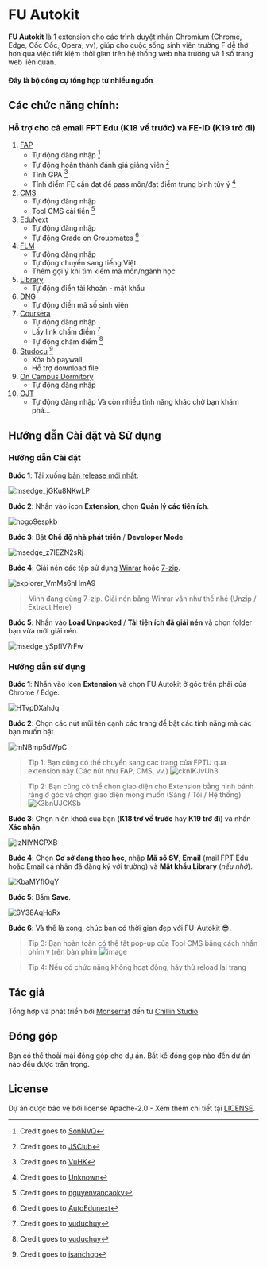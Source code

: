 # FU Autokit

**FU Autokit** là 1 extension cho các trình duyệt nhân Chromium (Chrome, Edge, Cốc Cốc, Opera, vv), giúp cho cuộc sống sinh viên trường F dễ thở hơn qua việc tiết kiệm thời gian trên hệ thống web nhà trường và 1 số trang web liên quan.

#### Đây là bộ công cụ tổng hợp từ nhiều nguồn

## Các chức năng chính:
### Hỗ trợ cho cả email FPT Edu (K18 về trước) và FE-ID (K19 trở đi)

1. [FAP](https://fap.fpt.edu.vn/)
   - Tự động đăng nhập [^1]
   - Tự động hoàn thành đánh giá giảng viên [^2]
   - Tính GPA [^3]
   - Tính điểm FE cần đạt để pass môn/đạt điểm trung bình tùy ý [^4]
2. [CMS](https://cmshn.fpt.edu.vn/)
   - Tự động đăng nhập
   - Tool CMS cải tiến [^5]
3. [EduNext](https://fu-edunext.fpt.edu.vn/)
   - Tự động đăng nhập
   - Tự động Grade on Groupmates [^6]
4. [FLM](https://flm.fpt.edu.vn/)
   - Tự động đăng nhập
   - Tự động chuyển sang tiếng Việt
   - Thêm gợi ý khi tìm kiếm mã môn/ngành học
5. [Library](https://library.fpt.edu.vn/)
   - Tự động điền tài khoản - mật khẩu
6. [DNG](https://dng.fpt.edu.vn/Invoice)
   - Tự động điền mã số sinh viên
7. [Coursera](https://www.coursera.org/)
   - Tự động đăng nhập
   - Lấy link chấm điểm [^7]
   - Tự động chấm điểm [^7]
8. [Studocu](https://www.studocu.com/) [^8]
   - Xóa bỏ paywall
   - Hỗ trợ download file
9. [On Campus Dormitory](https://ocd.fpt.edu.vn/) 
   - Tự động đăng nhập
10. [OJT](https://ojt.fpt.edu.vn/)
    - Tự động đăng nhập
Và còn nhiều tính năng khác chờ bạn khám phá...

## Hướng dẫn Cài đặt và Sử dụng
### Hướng dẫn Cài đặt

**Bước 1**: Tải xuống [bản release mới nhất](https://github.com/makecolour/FU-Autokit/releases/tag/v3.2).

![msedge_jGKu8NKwLP](https://github.com/makecolour/FU-Autokit/assets/79389129/0e821939-826f-4fca-a7a4-c13dd640852d)

**Bước 2**: Nhấn vào icon **Extension**, chọn **Quản lý các tiện ích**.

![hogo9espkb](https://github.com/makecolour/FU-Autokit/assets/79389129/10ba6e2a-72c1-47ea-bb4d-d91408531b2f)

**Bước 3**: Bật **Chế độ nhà phát triển** / **Developer Mode**.

![msedge_z7IEZN2sRj](https://github.com/makecolour/FU-Autokit/assets/79389129/093ef386-ff07-4d76-886e-e522564aec1e)

**Bước 4**: Giải nén các tệp sử dụng [Winrar](https://www.win-rar.com/start.html?&L=0) hoặc [7-zip](https://www.7-zip.org/).

![explorer_VmMs6hHmA9](https://github.com/makecolour/FU-Autokit/assets/79389129/1ab1e7ea-c83a-48cb-93fe-99b988167442)

> Mình đang dùng 7-zip. Giải nén bẳng Winrar vẫn như thế nhé (Unzip / Extract Here)

**Bước 5**:  Nhấn vào **Load Unpacked** / **Tải tiện ích đã giải nén** và chọn folder bạn vừa mới giải nén.

![msedge_ySpflV7rFw](https://github.com/makecolour/FU-Autokit/assets/79389129/3bf2b9e2-ada4-42cb-a76d-3ee19bc52117)

### Hướng dẫn sử dụng
**Bước 1**:  Nhấn vào icon **Extension** và chọn FU Autokit ở góc trên phải của Chrome / Edge.

![HTvpDXahJq](https://github.com/makecolour/FU-Autokit/assets/79389129/913f265a-f057-4e69-8387-eef588f1cd31)

**Bước 2**: Chọn các nút mũi tên cạnh các trang để bật các tính năng mà các bạn muốn bật

![mNBmp5dWpC](https://github.com/makecolour/FU-Autokit/assets/79389129/b93423de-0c0a-4865-9e91-cbea1c949e21)

> Tip 1: Bạn cũng có thể chuyển sang các trang của FPTU qua extension này (Các nút như FAP, CMS, vv.)
   ![cknIKJvUh3](https://github.com/makecolour/FU-Autokit/assets/79389129/7f45aa65-acf8-4cff-a2e7-e66d9ef3e502)

> Tip 2: Bạn cũng có thể chọn giao diện cho Extension bằng hình bánh răng ở góc và chọn giao diện mong muốn (Sáng / Tối / Hệ thống)
   ![K3bnUJCKSb](https://github.com/makecolour/FU-Autokit/assets/79389129/747a6ebb-12d9-44b7-b3fb-1aafdaad6492)

**Bước 3**:  Chọn niên khoá của bạn (**K18 trở về trước** hay **K19 trở đi**) và nhấn **Xác nhận**.

![lzNlYNCPXB](https://github.com/makecolour/FU-Autokit/assets/79389129/d28b82ed-c2fe-49cb-ab31-532fa2145bb5)

**Bước 4**: Chọn **Cơ sở đang theo học**, nhập **Mã số SV**, **Email** (mail FPT Edu hoặc Email cá nhân đã đăng ký với trường) và **Mật khẩu Library** (*nếu nhớ*).

![KbaMYfIOqY](https://github.com/makecolour/FU-Autokit/assets/79389129/dce58171-2406-4feb-b855-fb764526396e)

**Bước 5**: Bấm **Save**.

![6Y38AqHoRx](https://github.com/makecolour/FU-Autokit/assets/79389129/3489e229-28bc-487d-9401-26d2971bb426)

**Bước 6**: Và thế là xong, chúc bạn có thời gian đẹp với FU-Autokit 😎. 

>Tip 3: Bạn hoàn toàn có thể tắt pop-up của Tool CMS bằng cách nhấn phím `V` trên bàn phím ![image](https://github.com/makecolour/FU-Autokit/assets/62919926/0ed1a286-a4bd-4381-b72a-86e029122777)

>Tip 4: Nếu có chức năng không hoạt động, hãy thử reload lại trang


## Tác giả

Tổng hợp và phát triển bởi [Monserrat](mailto:mo.nstrousitification@googlemail.com?subject=FPT%20Autokit) đến từ [Chillin Studio](https://www.facebook.com/PresentedbyChillinStudio)

## Đóng góp
Bạn có thể thoải mái đóng góp cho dự án. Bất kể đóng góp nào đến dự án nào đều được trân trọng.

## License
Dự án được bảo vệ bởi license Apache-2.0 - Xem thêm chi tiết tại [LICENSE](https://github.com/makecolour/FU-Autokit/blob/main/LICENSE).

[^1]: Credit goes to [SonNVQ](https://chromewebstore.google.com/detail/fap-auto-login/hcekfkjfkcfoeohaponopofdhogpecif?hl=vi)
[^2]: Credit goes to [JSClub](https://github.com/fu-js/FPTU-Toolkits?tab=readme-ov-file#usage)
[^3]: Credit goes to [VuHK](https://chromewebstore.google.com/detail/fpt-gpa/pieacoaichghpileamnhephkedchnlba)
[^4]: Credit goes to [Unknown](https://drive.google.com/file/d/1OdRFtmpg8B2c06XMEpXo4CDmSF07f01V/view?usp=sharing)
[^5]: Credit goes to [nguyenvancaoky](https://github.com/nguyenvancaokyfpt/cms-tool)
[^6]: Credit goes to [AutoEdunext](https://chromewebstore.google.com/detail/auto-edunext/pdpfekfaombegelehblceefphdfacpia?fbclid=IwAR0ByrWCd7IOiTeT5FsueP3m2VhmCFXHjd6D2kVUrfQK-sYZSr7oquOm4lQ)
[^7]: Credit goes to [vuduchuy](https://github.com/vuduchuy1120/cousera-toolkit/tree/main)
[^8]: Credit goes to [isanchop](https://github.com/isanchop/stuhack)



